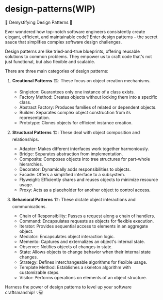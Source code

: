 # design-patterns(WIP)
🧩 Demystifying Design Patterns 🧩

Ever wondered how top-notch software engineers consistently create elegant, efficient, and maintainable code? Enter design patterns – the secret sauce that simplifies complex software design challenges.

Design patterns are like tried-and-true blueprints, offering reusable solutions to common problems. They empower us to craft code that's not just functional, but also flexible and scalable.

There are three main categories of design patterns:

1. **Creational Patterns** 🏗️: These focus on object creation mechanisms.
   - Singleton: Guarantees only one instance of a class exists.
   - Factory Method: Creates objects without locking them into a specific class.
   - Abstract Factory: Produces families of related or dependent objects.
   - Builder: Separates complex object construction from its representation.
   - Prototype: Clones objects for efficient instance creation.

2. **Structural Patterns** 🏗️: These deal with object composition and relationships.
   - Adapter: Makes different interfaces work together harmoniously.
   - Bridge: Separates abstraction from implementation.
   - Composite: Composes objects into tree structures for part-whole hierarchies.
   - Decorator: Dynamically adds responsibilities to objects.
   - Facade: Offers a simplified interface to a subsystem.
   - Flyweight: Efficiently shares and reuses objects to minimize resource usage.
   - Proxy: Acts as a placeholder for another object to control access.

3. **Behavioral Patterns** 🏗️: These dictate object interactions and communications.
   - Chain of Responsibility: Passes a request along a chain of handlers.
   - Command: Encapsulates requests as objects for flexible execution.
   - Iterator: Provides sequential access to elements in an aggregate object.
   - Mediator: Encapsulates object interaction logic.
   - Memento: Captures and externalizes an object's internal state.
   - Observer: Notifies objects of changes in state.
   - State: Allows objects to change behavior when their internal state changes.
   - Strategy: Defines interchangeable algorithms for flexible usage.
   - Template Method: Establishes a skeleton algorithm with customizable steps.
   - Visitor: Performs operations on elements of an object structure.

Harness the power of design patterns to level up your software craftsmanship! 💡💻
